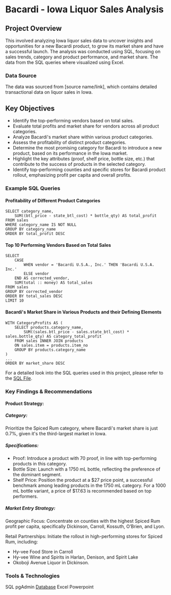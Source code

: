 # Bacardi - Iowa Liquor Sales Analysis

## Project Overview
This involved analyzing Iowa liquor sales data to uncover insights and opportunities for a new Bacardi product, to grow its market share and have a successful launch. The analysis was conducted using SQL, focusing on sales trends, category and product performance, and market share. The data from the SQL queries where visualized using Excel. 

### Data Source
The data was sourced from [source name/link], which contains detailed transactional data on liquor sales in Iowa.

## Key Objectives
- Identify the top-performing vendors based on total sales.
- Evaluate total profits and market share for vendors across all product categories.
- Analyze Bacardi's market share within various product categories.
- Assess the profitability of distinct product categories.
- Determine the most promising category for Bacardi to introduce a new product, based on its performance in the Iowa market.
- Highlight the key attributes (proof, shelf price, bottle size, etc.) that contribute to the success of products in the selected category.
- Identify top-performing counties and specific stores for Bacardi product rollout, emphasizing profit per capita and overall profits.

### Example SQL Queries
#### Profitability of Different Product Categories
```
SELECT category_name,			
    SUM((btl_price - state_btl_cost) * bottle_qty) AS total_profit			
FROM sales			
WHERE category_name IS NOT NULL 			
GROUP BY category_name			
ORDER BY total_profit DESC
```

#### Top 10 Performing Vendors Based on Total Sales
```
SELECT 			
	CASE 		
        WHEN vendor = 'Bacardi U.S.A., Inc.' THEN 'Bacardi U.S.A. Inc.'			
        ELSE vendor 			
    END AS corrected_vendor,			
	SUM(total :: money) AS total_sales		
FROM sales			
GROUP BY corrected_vendor			
ORDER BY total_sales DESC			
LIMIT 10
```

#### Bacardi's Market Share in Various Products and their Defining Elements
```
WITH CategoryProfits AS (			
    SELECT products.category_name,			
        SUM((sales.btl_price - sales.state_btl_cost) * sales.bottle_qty) AS category_total_profit			
    FROM sales INNER JOIN products 			
    ON sales.item = products.item_no			
    GROUP BY products.category_name			
)			
...
ORDER BY market_share DESC
```
For a detailed look into the SQL queries used in this project, please refer to the [SQL File](bacardi-queries.sql).


### Key Findings & Recommendations 
#### Product Strategy:

##### Category:
Prioritize the Spiced Rum category, where Bacardi's market share is just 0.7%, given it's the third-largest market in Iowa.

##### Specifications:
- Proof: Introduce a product with 70 proof, in line with top-performing products in this category.
- Bottle Size: Launch with a 1750 mL bottle, reflecting the preference of the dominant segment.
- Shelf Price: Position the product at a $27 price point, a successful benchmark among leading products in the 1750 mL category. For a 1000 mL bottle variant, a price of $17.63 is recommended based on top performers.

##### Market Entry Strategy:
Geographic Focus: Concentrate on counties with the highest Spiced Rum profit per capita, specifically Dickinson, Carroll, Kossuth, O’Brien, and Lyon.

Retail Partnerships: Initiate the rollout in high-performing stores for Spiced Rum, including:
- Hy-vee Food Store in Carroll
- Hy-vee Wine and Spirits in Harlan, Denison, and Spirit Lake
- Okoboji Avenue Liquor in Dickinson.

### Tools & Technologies
SQL
pgAdmin
[Database](https://analyticsga-euwest1.generalassemb.ly/login?next=%2F)
Excel
Powerpoint